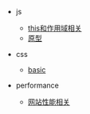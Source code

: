 - js
  - [this和作用域相关](js/this和作用域相关.md)
  - [原型](js/原型.md)

- css
  - [basic](css/basic.md)

- performance
  - [网站性能相关](performance/性能相关.md)